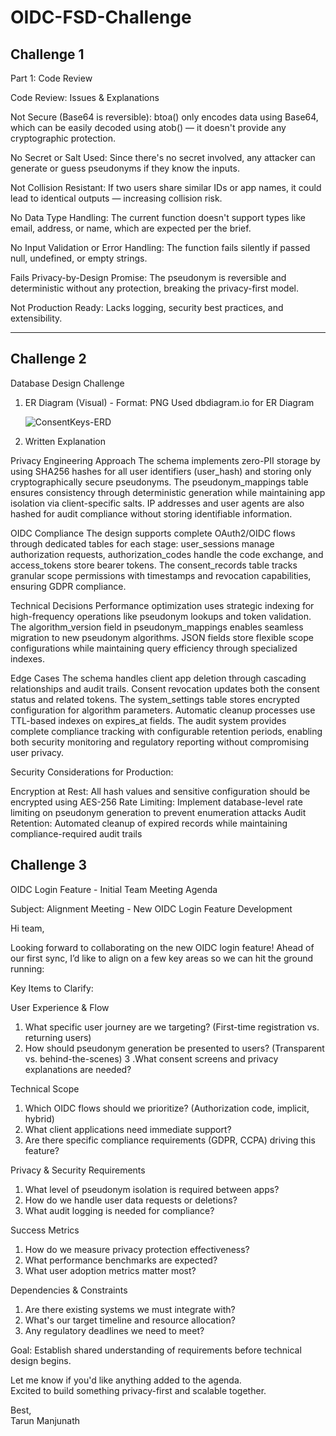 # OIDC-FSD-Challenge

## Challenge 1
Part 1: Code Review

Code Review: Issues & Explanations

Not Secure (Base64 is reversible):
btoa() only encodes data using Base64, which can be easily decoded using atob() — it doesn't provide any cryptographic protection.

No Secret or Salt Used:
Since there's no secret involved, any attacker can generate or guess pseudonyms if they know the inputs.

Not Collision Resistant:
If two users share similar IDs or app names, it could lead to identical outputs — increasing collision risk.

No Data Type Handling:
The current function doesn't support types like email, address, or name, which are expected per the brief.

No Input Validation or Error Handling:
The function fails silently if passed null, undefined, or empty strings.

Fails Privacy-by-Design Promise:
The pseudonym is reversible and deterministic without any protection, breaking the privacy-first model.

Not Production Ready:
Lacks logging, security best practices, and extensibility.

----------------------------------------------------

## Challenge 2
Database Design Challenge

1. ER Diagram (Visual) - Format: PNG
   Used dbdiagram.io for ER Diagram

   ![ConsentKeys-ERD](https://github.com/user-attachments/assets/906b6726-c5aa-4480-8287-0ffa37ca34d5)


2. Written Explanation

Privacy Engineering Approach
The schema implements zero-PII storage by using SHA256 hashes for all user identifiers (user_hash) and storing only cryptographically secure pseudonyms. The pseudonym_mappings table ensures consistency through deterministic generation while maintaining app isolation via client-specific salts. IP addresses and user agents are also hashed for audit compliance without storing identifiable information.

OIDC Compliance
The design supports complete OAuth2/OIDC flows through dedicated tables for each stage: user_sessions manage authorization requests, authorization_codes handle the code exchange, and access_tokens store bearer tokens. The consent_records table tracks granular scope permissions with timestamps and revocation capabilities, ensuring GDPR compliance.

Technical Decisions
Performance optimization uses strategic indexing for high-frequency operations like pseudonym lookups and token validation. The algorithm_version field in pseudonym_mappings enables seamless migration to new pseudonym algorithms. JSON fields store flexible scope configurations while maintaining query efficiency through specialized indexes.

Edge Cases
The schema handles client app deletion through cascading relationships and audit trails. Consent revocation updates both the consent status and related tokens. The system_settings table stores encrypted configuration for algorithm parameters. Automatic cleanup processes use TTL-based indexes on expires_at fields. The audit system provides complete compliance tracking with configurable retention periods, enabling both security monitoring and regulatory reporting without compromising user privacy.

Security Considerations for Production:

Encryption at Rest: All hash values and sensitive configuration should be encrypted using AES-256
Rate Limiting: Implement database-level rate limiting on pseudonym generation to prevent enumeration attacks
Audit Retention: Automated cleanup of expired records while maintaining compliance-required audit trails

## Challenge 3

OIDC Login Feature - Initial Team Meeting Agenda

Subject: Alignment Meeting - New OIDC Login Feature Development

Hi team,

Looking forward to collaborating on the new OIDC login feature! Ahead of our first sync, I’d like to align on a few key areas so we can hit the ground running:

Key Items to Clarify:

User Experience & Flow

1. What specific user journey are we targeting? (First-time registration vs. returning users)
2. How should pseudonym generation be presented to users? (Transparent vs. behind-the-scenes)
3 .What consent screens and privacy explanations are needed?

Technical Scope

1. Which OIDC flows should we prioritize? (Authorization code, implicit, hybrid)
2. What client applications need immediate support?
3. Are there specific compliance requirements (GDPR, CCPA) driving this feature?

Privacy & Security Requirements

1. What level of pseudonym isolation is required between apps?
2. How do we handle user data requests or deletions?
3. What audit logging is needed for compliance?

Success Metrics

1. How do we measure privacy protection effectiveness?
2. What performance benchmarks are expected?
3. What user adoption metrics matter most?

Dependencies & Constraints

1. Are there existing systems we must integrate with?
2. What's our target timeline and resource allocation?
3. Any regulatory deadlines we need to meet?

Goal: Establish shared understanding of requirements before technical design begins.

Let me know if you'd like anything added to the agenda.  
Excited to build something privacy-first and scalable together.

Best,  
Tarun Manjunath
